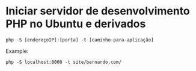 # Iniciar servidor de desenvolvimento PHP no Ubuntu e derivados

```
php -S [endereçoIP]:[porta] -t [caminho-para-aplicação]
```

Example: 
```
php -S localhost:8000 -t site/bernardo.com/
```

<!-- #php -->